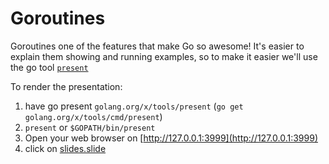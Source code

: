 # Goroutines

Goroutines one of the features that make Go so awesome! It's easier to explain
them showing and running examples, so to make it easier we'll use the go tool
[`present`](https://godoc.org/golang.org/x/tools/present)


To render the presentation:
1. have go present `golang.org/x/tools/present` (`go get golang.org/x/tools/cmd/present`)
3. `present` or `$GOPATH/bin/present`
4. Open your web browser on [http://127.0.0.1:3999](http://127.0.0.1:3999)
5. click on [slides.slide](http://127.0.0.1:3999/slides.slide)
